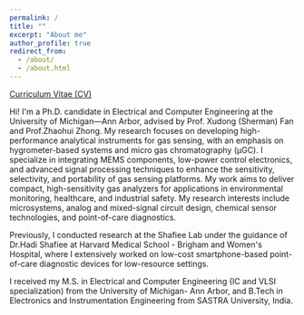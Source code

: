 ```yaml
---
permalink: /
title: ""
excerpt: "About me"
author_profile: true
redirect_from: 
  - /about/
  - /about.html
---
```


[Curriculum Vitae (CV)](https://anjalidevisivakumar.github.io/anjali.github.io/files/Resume_2024.pdf)

Hi! 
I'm a Ph.D. candidate in Electrical and Computer Engineering at the University of Michigan—Ann Arbor, advised by Prof. Xudong (Sherman) Fan and Prof.Zhaohui Zhong. My research focuses on developing high-performance analytical instruments for gas sensing, with an emphasis on hygrometer-based systems and micro gas chromatography (µGC). I specialize in integrating MEMS components, low-power control electronics, and advanced signal processing techniques to enhance the sensitivity, selectivity, and portability of gas sensing platforms. My work aims to deliver compact, high-sensitivity gas analyzers for applications in environmental monitoring, healthcare, and industrial safety. My research interests include microsystems, analog and mixed-signal circuit design, chemical sensor technologies, and point-of-care diagnostics.

Previously, I conducted research at the Shafiee Lab under the guidance of Dr.Hadi Shafiee at Harvard Medical School - Brigham and Women's Hospital, where I extensively worked on low-cost smartphone-based point-of-care diagnostic devices for low-resource settings.

I received my M.S. in Electrical and Computer Engineering (IC and VLSI specialization) from the University of Michigan- Ann Arbor, and B.Tech in Electronics and Instrumentation Engineering from SASTRA University, India.
